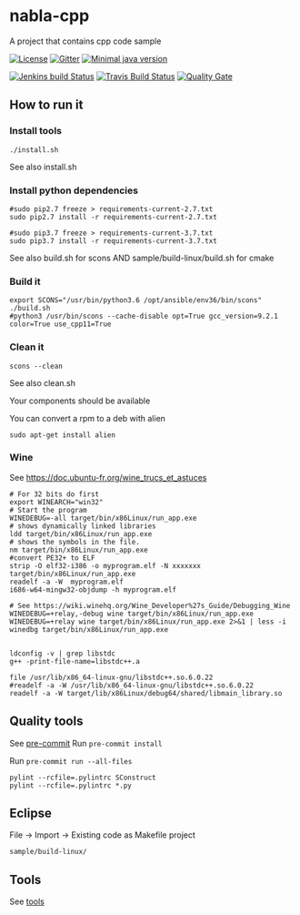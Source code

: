 # nabla-cpp
A project that contains cpp code sample

[![License](http://img.shields.io/:license-apache-blue.svg?style=flat-square)](http://www.apache.org/licenses/LICENSE-2.0.html)
[![Gitter](https://badges.gitter.im/nabla-cpp/Lobby.svg)](https://gitter.im/nabla-cpp/Lobby?utm_source=badge&utm_medium=badge&utm_campaign=pr-badge)
[![Minimal java version](https://img.shields.io/badge/java-1.8-yellow.svg)](https://img.shields.io/badge/java-1.8-yellow.svg)

[![Jenkins build Status](http://albandrieu.com:8686/job/nabla-cpp-interview-microsoft-cmake/badge/icon)](http://albandrieu.com:8686/jenkins/job/nabla-cpp-interview-microsoft-cmake/)
[![Travis Build Status](https://travis-ci.org/AlbanAndrieu/nabla-cpp.svg?branch=master)](https://travis-ci.org/AlbanAndrieu/nabla-cpp)
[![Quality Gate](https://sonarcloud.io/api/project_badges/measure?project=MICROSOFT%3Amaster&metric=alert_status)](https://sonarcloud.io/dashboard/index/MICROSOFT%3Amaster)

## How to run it

### Install tools

```
./install.sh
```

See also install.sh

### Install python dependencies

```
#sudo pip2.7 freeze > requirements-current-2.7.txt
sudo pip2.7 install -r requirements-current-2.7.txt

#sudo pip3.7 freeze > requirements-current-3.7.txt
sudo pip3.7 install -r requirements-current-3.7.txt
```

See also build.sh for scons AND sample/build-linux/build.sh for cmake

### Build it

```
export SCONS="/usr/bin/python3.6 /opt/ansible/env36/bin/scons"
./build.sh
#python3 /usr/bin/scons --cache-disable opt=True gcc_version=9.2.1 color=True use_cpp11=True
```

### Clean it

```
scons --clean
```

See also clean.sh

Your components should be available

You can convert a rpm to a deb with alien
```
sudo apt-get install alien
```

### Wine

See https://doc.ubuntu-fr.org/wine_trucs_et_astuces


```
# For 32 bits do first
export WINEARCH="win32"
# Start the program
WINEDEBUG=-all target/bin/x86Linux/run_app.exe
# shows dynamically linked libraries
ldd target/bin/x86Linux/run_app.exe
# shows the symbols in the file.
nm target/bin/x86Linux/run_app.exe
#convert PE32+ to ELF
strip -O elf32-i386 -o myprogram.elf -N xxxxxxx target/bin/x86Linux/run_app.exe
readelf -a -W  myprogram.elf
i686-w64-mingw32-objdump -h myprogram.elf

# See https://wiki.winehq.org/Wine_Developer%27s_Guide/Debugging_Wine
WINEDEBUG=+relay,-debug wine target/bin/x86Linux/run_app.exe
WINEDEBUG=+relay wine target/bin/x86Linux/run_app.exe 2>&1 | less -i
winedbg target/bin/x86Linux/run_app.exe

```


```

ldconfig -v | grep libstdc
g++ -print-file-name=libstdc++.a

file /usr/lib/x86_64-linux-gnu/libstdc++.so.6.0.22
#readelf -a -W /usr/lib/x86_64-linux-gnu/libstdc++.so.6.0.22
readelf -a -W target/lib/x86Linux/debug64/shared/libmain_library.so
```

## Quality tools

See [pre-commit](http://pre-commit.com/)
Run `pre-commit install`

Run `pre-commit run --all-files`

```
pylint --rcfile=.pylintrc SConstruct
pylint --rcfile=.pylintrc *.py
```

## Eclipse

File -> Import -> Existing code as Makefile project
```
sample/build-linux/
```

## Tools

See [tools](https://linuxfr.org/users/oliver_h/journaux/moi-expert-c-j-abandonne-le-cxx)
